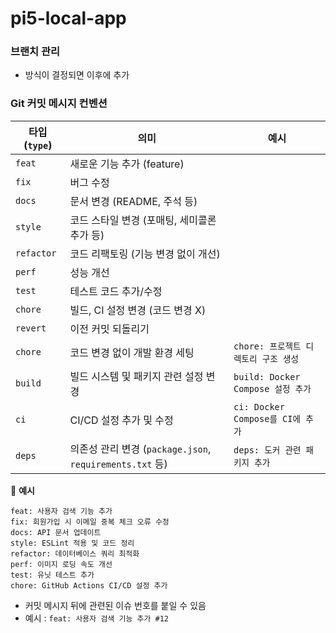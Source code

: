 # pi5-local-app

### 브랜치 관리 
- 방식이 결정되면 이후에 추가 

### Git 커밋 메시지 컨벤션
| 타입 (`type`) | 의미                                               | 예시                            |
| ----------- | ------------------------------------------------ | ----------------------------- |
| `feat`      | 새로운 기능 추가 (feature)                              |                               |
| `fix`       | 버그 수정                                            |                               |
| `docs`      | 문서 변경 (README, 주석 등)                             |                               |
| `style`     | 코드 스타일 변경 (포매팅, 세미콜론 추가 등)                       |                               |
| `refactor`  | 코드 리팩토링 (기능 변경 없이 개선)                            |                               |
| `perf`      | 성능 개선                                            |                               |
| `test`      | 테스트 코드 추가/수정                                     |                               |
| `chore`     | 빌드, CI 설정 변경 (코드 변경 X)                           |                               |
| `revert`    | 이전 커밋 되돌리기                                       |                               |
| `chore`     | 코드 변경 없이 개발 환경 세팅                                | `chore: 프로젝트 디렉토리 구조 생성`      |
| `build`     | 빌드 시스템 및 패키지 관련 설정 변경                            | `build: Docker Compose 설정 추가` |
| `ci`        | CI/CD 설정 추가 및 수정                                 | `ci: Docker Compose를 CI에 추가`  |
| `deps`      | 의존성 관리 변경 (`package.json`, `requirements.txt` 등) | `deps: 도커 관련 패키지 추가`          |

📌 **예시**

```plaintext
feat: 사용자 검색 기능 추가
fix: 회원가입 시 이메일 중복 체크 오류 수정
docs: API 문서 업데이트
style: ESLint 적용 및 코드 정리
refactor: 데이터베이스 쿼리 최적화
perf: 이미지 로딩 속도 개선
test: 유닛 테스트 추가
chore: GitHub Actions CI/CD 설정 추가
```

- 커밋 메시지 뒤에 관련된 이슈 번호를 붙일 수 있음
- 예시 : ```feat: 사용자 검색 기능 추가 #12```
